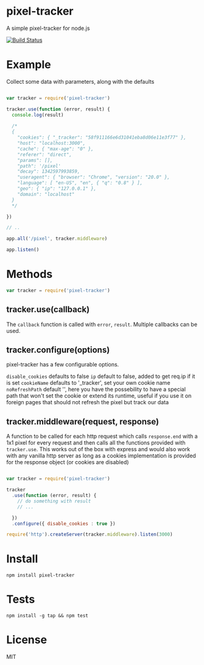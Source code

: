 # pixel-tracker  
A simple pixel-tracker for node.js

[![Build Status](https://secure.travis-ci.org/tblobaum/pixel-tracker.png)](http://travis-ci.org/tblobaum/pixel-tracker)

# Example

Collect some data with parameters, along with the defaults

``` js

var tracker = require('pixel-tracker')

tracker.use(function (error, result) {
  console.log(result)
  
  /*
  {
    "cookies": { "_tracker": "58f911166e6d31041eba8d06e11e3f77" },
    "host": "localhost:3000",
    "cache": { "max-age": "0" },
    "referer": "direct",
    "params": [],
    "path": '/pixel'
    "decay": 1342597993859,
    "useragent": { "browser": "Chrome", "version": "20.0" },
    "language": [ "en-US", "en", { "q": "0.8" } ],
    "geo": { "ip": "127.0.0.1" },
    "domain": "localhost"
  }
  */

})

// ..

app.all('/pixel', tracker.middleware)

app.listen()

```

# Methods

``` js
var tracker = require('pixel-tracker')
```

## tracker.use(callback)

The `callback` function is called with `error`, `result`. Multiple callbacks can be used.

## tracker.configure(options)

pixel-tracker has a few configurable options.

`disable_cookies` defaults to false
`ip` default to false, added to get req.ip if it is set
`cookieName` defaults to '_tracker', set your own cookie name
`noRefreshPath` default '', here you have the possebility to have a special path that won't set the cookie or extend its runtime,
useful if you use it on foreign pages that should not refresh the pixel but track our data

## tracker.middleware(request, response)
A function to be called for each http request which calls `response.end` with a 1x1 pixel for every request and then calls all the functions provided with `tracker.use`. This works out of the box with express and would also work with any vanilla http server as long as a cookies implementation is provided for the response object (or cookies are disabled)

``` js

var tracker = require('pixel-tracker')

tracker
  .use(function (error, result) {
    // do something with result
    // ...

  })
  .configure({ disable_cookies : true })

require('http').createServer(tracker.middleware).listen(3000)

```

# Install

`npm install pixel-tracker`

# Tests

`npm install -g tap && npm test`

# License

MIT

